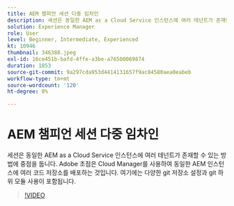 ```yaml
---
title: AEM 챔피언 세션 다중 임차인
description: 세션은 동일한 AEM as a Cloud Service 인스턴스에 여러 테넌트가 존재할 수 있는 방법에 중점을 둡니다. Adobe 초점은 Cloud Manager를 사용하여 동일한 AEM 인스턴스에 여러 코드 저장소를 배포하는 것입니다. 여기에는 다양한 git 저장소 설정과 git 하위 모듈 사용이 포함됩니다.
solution: Experience Manager
role: User
level: Beginner, Intermediate, Experienced
kt: 10946
thumbnail: 346388.jpeg
exl-id: 16ce451b-bafd-4ffe-a3be-a76500069874
duration: 1853
source-git-commit: 9a297cda953d4414131657f9ac84580aea0eabeb
workflow-type: tm+mt
source-wordcount: '120'
ht-degree: 0%

---
```


# AEM 챔피언 세션 다중 임차인

세션은 동일한 AEM as a Cloud Service 인스턴스에 여러 테넌트가 존재할 수 있는 방법에 중점을 둡니다. Adobe 초점은 Cloud Manager를 사용하여 동일한 AEM 인스턴스에 여러 코드 저장소를 배포하는 것입니다. 여기에는 다양한 git 저장소 설정과 git 하위 모듈 사용이 포함됩니다.

>[!VIDEO](https://video.tv.adobe.com/v/346388/?quality=12&learn=on)
